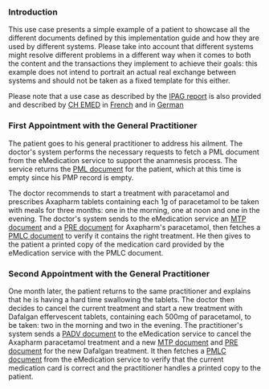 ### Introduction
This use case presents a simple example of a patient to showcase all the different documents defined by this implementation guide and how they are used by different systems. Please take into account that different systems might resolve different problems in a different way when it comes to both the content and the transactions they implement to achieve their goals: this example does not intend to portrait an actual real exchange between systems and should not be taken as a fixed template for this either.

Please note that a use case as described by the [IPAG report](https://www.e-health-suisse.ch/fileadmin/user_upload/Dokumente/2017/F/170607_Bericht_eMedikation_IPAG_f.pdf) is also provided and described by [CH EMED](https://fhir.ch/ig/ch-emed) in [French](https://fhir.ch/ig/ch-emed/usecase-french.html) and in [German](https://fhir.ch/ig/ch-emed/usecase-german.html)

### First Appointment with the General Practitioner
The patient goes to his general practitioner to address his ailment. The doctor's system performs the necessary requests to fetch a PML document from the eMedication service to support the anamnesis process. The service returns the [PML document](Bundle-BundleUtc1Pml.html) for the patient, which at this time is empty since his PMP record is empty.

The doctor recommends to start a treatment with paracetamol and prescribes Axapharm tablets containing each 1g of paracetamol to be taken with meals for three months: one in the morning, one at noon and one in the evening. The doctor's system sends to the eMedication service an [MTP document](Bundle-DocumentMtpParacetamolCARAPMP004.html) and a [PRE document](Bundle-DocumentPreParacetamolAxapharmCARAPMP004.html) for Axapharm's paracetamol, then fetches a [PMLC document](Bundle-DocumentPmlcCARAPMP004AxapharmParacetamol.html) to verify it contains the right treatment. He then gives to the patient a printed copy of the medication card provided by the eMedication service with the PMLC document.

### Second Appointment with the General Practitioner
One month later, the patient returns to the same practitioner and explains that he is having a hard time swallowing the tablets. The doctor then decides to cancel the current treatment and start a new treatment with Dafalgan effervescent tablets, containing each 500mg of paracetamol, to be taken: two in the morning and two in the evening. The practitioner's system sends a [PADV document](Bundle-DocumentPadvCancelParacetamolCARAPMP004.html) to the eMedication service to cancel the Axapharm paracetamol treatment and a new [MTP document](Bundle-DocumentMtpParacetamolDafalganCARAPMP004.html) and [PRE document](Bundle-DocumentPreParacetamolDafalganCARAPMP004.html) for the new Dafalgan treatment. It then fetches a [PMLC document](Bundle-DocumentPmlcCARAPMP004DafalganEffParacetamol.html) from the eMedication service to verify that the current medication card is correct and the practitioner handles a printed copy to the patient.
